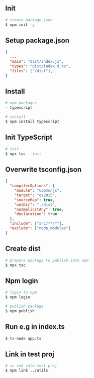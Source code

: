 ## Init

```bash
# create package.json
$ npm init -y
```

## Setup package.json

```json
{
  ...
  "main": "dist/index.js",
  "types": "dist/index.d.ts",
  "files": ["/dist"],
}
```

## Install

```bash
# npm packages
- typescript

# install
$ npm install typescript
```

## Init TypeScript

```bash
# init
$ npx tsc --init
```

## Overwrite tsconfig.json

```json
{
  "compilerOptions": {
    "module": "Commonjs",
    "target": "es2015",
    "sourceMap": true,
    "outDir": "./dist",
    "noImplicitAny": true,
    "declaration": true
  },
  "include": ["src/**/*"],
  "exclude": ["node_modules"]
}
```

## Create dist

```bash
# prepare package to publish into npm
$ npx tsc
```

## Npm login

```bash
# login to npm
$ npm login

# publish package
$ npm publish
```

## Run e.g in index.ts

```bash
$ ts-node app.ts
```

## Link in test proj

```bash
# in cmd into test proj
$ npm link ../utils
```

